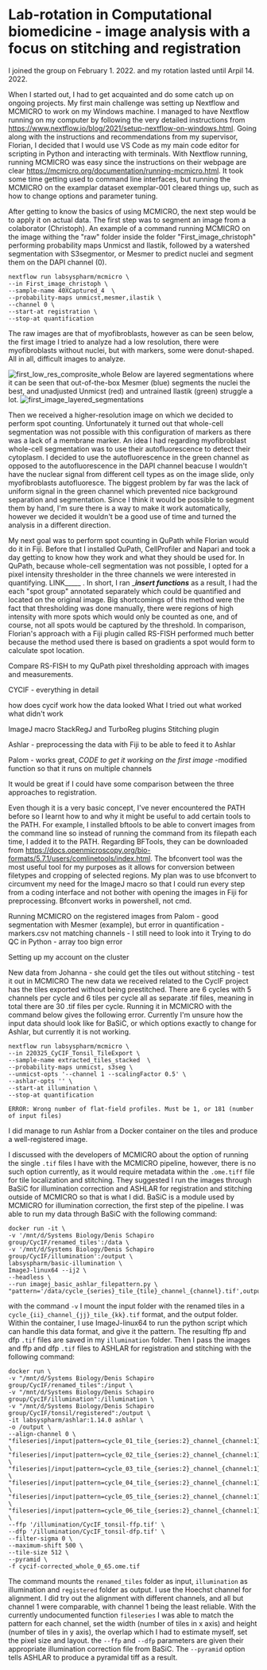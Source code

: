 # Lab-rotation in Computational biomedicine - image analysis with a focus on stitching and registration

I joined the group on February 1. 2022. and my rotation lasted until Arpil 14. 2022.

When I started out, I had to get acquainted and do some catch up on ongoing projects. My first main challenge was setting up Nextflow and MCMICRO to work on my Windows machine. I managed to have Nextflow running on my computer by following the very detailed instructions from https://www.nextflow.io/blog/2021/setup-nextflow-on-windows.html. Going along with the instructions and recommendations from my supervisor, Florian, I decided that I would use VS Code as my main code editor for scripting in Python and interacting with terminals. 
With Nextflow running, running MCMICRO was easy since the instructions on their webpage are clear https://mcmicro.org/documentation/running-mcmicro.html.
It took some time getting used to command line interfaces, but running the MCMICRO on the examplar dataset exemplar-001 cleared things up, such as how to change options and parameter tuning.

After getting to know the basics of using MCMICRO, the next step would be to apply it on actual data. The first step was to segment an image from a colaborator (Christoph).
An example of a command running MCMICRO on the image withing the "raw" folder inside the folder "First_image_christoph" performing probability maps Unmicst and Ilastik, followed by a watershed segmentation with S3segmentor, or Mesmer to predict nuclei and segment them on the DAPI channel (0).
```
nextflow run labsyspharm/mcmicro \
--in First_image_christoph \
--sample-name 40XCaptured_4  \
--probability-maps unmicst,mesmer,ilastik \
--channel 0 \
--start-at registration \
--stop-at quantification
```

The raw images are that of myofibroblasts, however as can be seen below, the first image I tried to analyze had a low resolution, there were myofibroblasts without nuclei, but with markers, some were donut-shaped. All in all, difficult images to analyze.

![first_low_res_comprosite_whole](https://user-images.githubusercontent.com/86408271/159475017-b73015e9-2fdd-45f4-aa70-1da98550a7a2.jpg)
Below are layered segmentations where it can be seen that out-of-the-box Mesmer (blue) segments the nuclei the best, and unadjusted Unmicst (red) and untrained Ilastik  (green) struggle a lot. 
![first_image_layered_segmentations](https://user-images.githubusercontent.com/86408271/159475383-b5aebe36-5e30-4171-991f-066d09db5cbc.jpg)

Then we received a higher-resolution image on which we decided to perform spot counting. Unfortunately it turned out that whole-cell segmentation was not possible with this configuration of markers as there was a lack of a membrane marker. 
An idea I had regarding myofibroblast whole-cell segmentation was to use their autofluorescence to detect their cytoplasm. I decided to use the autofluorescence in the green channel as opposed to the autofluorescence in the DAPI channel beacuse I wouldn't have the nuclear signal from different cell types as on the image slide, only myofibroblasts autofluoresce. The biggest problem by far was the lack of uniform signal in the green channel which prevented nice background separation and segmentation. Since I think it would be possible to segment them by hand, I'm sure there is a way to make it work automatically, however we decided it wouldn't be a good use of time and turned the analysis in a different direction.

My next goal was to perform spot counting in QuPath while Florian would do it in Fiji. Before that I installed QuPath, CellProfiler and Napari and took a day getting to know how they work and what they should be used for.
In QuPath, because whole-cell segmentation was not possible, I opted for a pixel intensity thresholder in the three channels we were interested in quantifying. LINK_____ . In short, I ran ____insert functions___ as a result, I had the each "spot group" annotated separately which could be quantified and located on the original image. Big shortcomings of this method were the fact that thresholding was done manually, there were regions of high intensity with more spots which would only be counted as one, and of course, not all spots would be captured by the threshold.
In comparison, Florian's approach with a Fiji plugin called RS-FISH performed much better because the method used there is based on gradients a spot would form to calculate spot location.

Compare RS-FISH to my QuPath pixel thresholding approach with images and measurements.



CYCIF - everything in detail

how does cycif work
how the data looked
What I tried out
what worked
what didn't work

ImageJ macro
StackRegJ and TurboReg plugins
Stitching plugin

Ashlar - preprocessing the data with Fiji to be able to feed it to Ashlar

Palom - works great, _CODE to get it working on the first image_
-modified function so that it runs on multiple channels

It would be great if I could have some comparison between the three approaches to registration.

Even though it is a very basic concept, I've never encountered the PATH before so I learnt how to and why it might be useful to add certain tools to the PATH. For example, I installed bftools to be able to convert images from the command line so instead of running the command from its filepath each time, I added it to the PATH.
Regarding BFTools, they can be downloaded from https://docs.openmicroscopy.org/bio-formats/5.7.1/users/comlinetools/index.html. The bfconvert tool was the most useful tool for my purposes as it allows for conversion between filetypes and cropping of selected regions. My plan was to use bfconvert to circumvent my need for the ImageJ macro so that I could run every step from a coding interface and not bother with opening the images in Fiji for preprocessing. Bfconvert works in powershell, not cmd.

Running MCMICRO on the registered images from Palom - good segmentation with Mesmer (example), but error in quantification - markers.csv not matching channels - I still need to look into it
Trying to do QC in Python - array too bign error




Setting up my account on the cluster



New data from Johanna - she could get the tiles out without stitching - test it out in MCMICRO
The new data we received related to the CycIF project has the tiles exported without being prestitched. There are 6 cycles with 5 channels per cycle and 6 tiles per cycle all as separate .tif files, meaning in total there are 30 .tif files per cycle. Running it in MCMICRO with the command below gives the following error. Currently I'm unsure how the input data should look like for BaSiC, or which options exactly to change for Ashlar, but currently it is not working.

```
nextflow run labsyspharm/mcmicro \
--in 220325_CyCIF_Tonsil_TileExport \
--sample-name extracted_tiles_stacked  \
--probability-maps unmicst, s3seg \
--unmicst-opts '--channel 1 --scalingFactor 0.5' \
--ashlar-opts '' \
--start-at illumination \
--stop-at quantification
```
```
ERROR: Wrong number of flat-field profiles. Must be 1, or 181 (number of input files)
```
I did manage to run Ashlar from a Docker container on the tiles and produce a well-registered image. 

I discussed with the developers of MCMICRO about the option of running the single `.tif` files I have with the MCMICRO pipeline, however, there is no such option currently, as it would require metadata within the `.ome.tiff` file for tile localization and stitching. They suggested I run the images through BaSiC for illumination correction and ASHLAR for registration and stitching outside of MCMICRO so that is what I did.
BaSiC is a module used by MCMICRO for illumination correction, the first step of the pipeline. I was able to run my data through BaSiC with the following command:
```
docker run -it \
-v '/mnt/d/Systems Biology/Denis Schapiro group/CycIF/renamed_tiles':/data \
-v '/mnt/d/Systems Biology/Denis Schapiro group/CycIF/illumination':/output \
labsyspharm/basic-illumination \
ImageJ-linux64 --ij2 \
--headless \
--run imagej_basic_ashlar_filepattern.py \
"pattern='/data/cycle_{series}_tile_{tile}_channel_{channel}.tif',output_dir='/output',experiment_name='CycIF_tonsil'"
```
with the command `-v` I mount the input folder with the renamed tiles in a `cycle_{ii}_channel_{jj}_tile_{kk}.tif` format, and the output folder. Within the container, I use ImageJ-linux64 to run the python script which can handle this data format, and give it the pattern. The resulting ffp and dfp `.tif` files are saved in my `illumination` folder.
Then I pass the images and ffp and dfp `.tif` files to ASHLAR for registration and stitching with the following command:
```
docker run \
-v "/mnt/d/Systems Biology/Denis Schapiro group/CycIF/renamed_tiles":/input \
-v "/mnt/d/Systems Biology/Denis Schapiro group/CycIF/illumination":/illumination \
-v "/mnt/d/Systems Biology/Denis Schapiro group/CycIF/tonsil/registered":/output \
-it labsyspharm/ashlar:1.14.0 ashlar \
-o /output \
--align-channel 0 \
"fileseries|/input|pattern=cycle_01_tile_{series:2}_channel_{channel:1}.tif|width=3|height=2|overlap=0.4|pixel_size=0.65|layout=snake" \
"fileseries|/input|pattern=cycle_02_tile_{series:2}_channel_{channel:1}.tif|width=3|height=2|overlap=0.4|pixel_size=0.65|layout=snake" \
"fileseries|/input|pattern=cycle_03_tile_{series:2}_channel_{channel:1}.tif|width=3|height=2|overlap=0.4|pixel_size=0.65|layout=snake" \
"fileseries|/input|pattern=cycle_04_tile_{series:2}_channel_{channel:1}.tif|width=3|height=2|overlap=0.4|pixel_size=0.65|layout=snake" \
"fileseries|/input|pattern=cycle_05_tile_{series:2}_channel_{channel:1}.tif|width=3|height=2|overlap=0.4|pixel_size=0.65|layout=snake" \
"fileseries|/input|pattern=cycle_06_tile_{series:2}_channel_{channel:1}.tif|width=3|height=2|overlap=0.4|pixel_size=0.65|layout=snake" \
--ffp '/illumination/CycIF_tonsil-ffp.tif' \
--dfp '/illumination/CycIF_tonsil-dfp.tif' \
--filter-sigma 0 \
--maximum-shift 500 \
--tile-size 512 \
--pyramid \
-f cycif-corrected_whole_0_65.ome.tif
```
The command mounts the `renamed_tiles` folder as input, `illumination` as illumination and `registered` folder as output. I use the Hoechst channel for alignment. I did try out the alignment with different channels, and all but channel 1 were comparable, with channel 1 being the least reliable. With the currently undocumented function `fileseries` I was able to match the pattern for each channel, set the width (number of tiles in x axis) and height (number of tiles in y axis), the overlap which I had to estimate myself, set the pixel size and layout. the `--ffp` and `--dfp` parameters are given their appropriate illumination correction file from BaSiC. The `--pyramid` option tells ASHLAR to produce a pyramidal tiff as a result.


